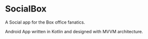 # SocialBox
A Social app for the Box office fanatics.

Android App written in Kotlin and designed with MVVM architecture. 